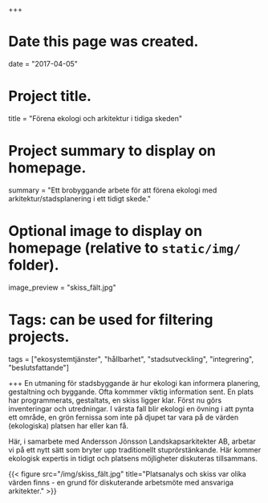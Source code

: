 +++
# Date this page was created.
date = "2017-04-05"

# Project title.
title = "Förena ekologi och arkitektur i tidiga skeden"

# Project summary to display on homepage.
summary = "Ett brobyggande arbete för att förena ekologi med arkitektur/stadsplanering i ett tidigt skede."

# Optional image to display on homepage (relative to `static/img/` folder).
image_preview = "skiss_fält.jpg"

# Tags: can be used for filtering projects.
tags = ["ekosystemtjänster", "hållbarhet", "stadsutveckling", "integrering", "beslutsfattande"]


+++
En utmaning för stadsbyggande är hur ekologi kan informera planering, gestaltning och byggande. Ofta kommmer viktig information sent. En plats har programmerats, gestaltats, en skiss ligger klar. Först nu görs inventeringar och utredningar. I värsta fall blir ekologi en övning i att pynta ett område, en grön fernissa som inte på djupet tar vara på de värden (ekologiska) platsen har eller kan få.

Här, i samarbete med Andersson Jönsson Landskapsarkitekter AB, arbetar vi på ett nytt sätt som bryter upp traditionellt stuprörstänkande. Här kommer ekologisk expertis in tidigt och platsens möjligheter diskuteras tillsammans. 

{{< figure src="/img/skiss_fält.jpg" title="Platsanalys och skiss var olika värden finns - en grund för diskuterande arbetsmöte med ansvariga arkitekter." >}}

